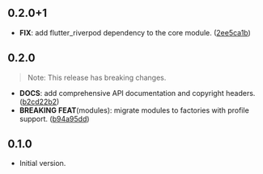 ## 0.2.0+1

 - **FIX**: add flutter_riverpod dependency to the core module. ([2ee5ca1b](https://github.com/saymyframe/smf_modules/commit/2ee5ca1b688005ccfb033b1899ed6b7b83feba17))

## 0.2.0

> Note: This release has breaking changes.

 - **DOCS**: add comprehensive API documentation and copyright headers. ([b2cd22b2](https://github.com/saymyframe/smf_modules/commit/b2cd22b23986f25dd611e52a65801e7518dc0e5d))
 - **BREAKING** **FEAT**(modules): migrate modules to factories with profile support. ([b94a95dd](https://github.com/saymyframe/smf_modules/commit/b94a95ddacf7eeeafadf86abd163c73e394331a6))

## 0.1.0

- Initial version.
